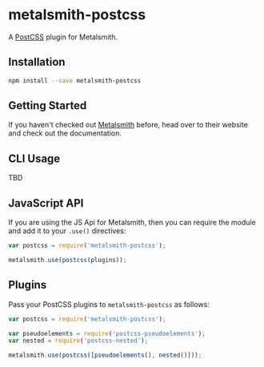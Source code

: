 metalsmith-postcss
===============

A [PostCSS](https://github.com/postcss/postcss) plugin for Metalsmith.

## Installation

```sh
npm install --save metalsmith-postcss
```

## Getting Started

If you haven't checked out [Metalsmith](http://metalsmith.io/) before, head over to their website and check out the
documentation.

## CLI Usage

TBD

## JavaScript API

If you are using the JS Api for Metalsmith, then you can require the module and add it to your
`.use()` directives:

```js
var postcss = require('metalsmith-postcss');

metalsmith.use(postcss(plugins));
```

## Plugins

Pass your PostCSS plugins to `metalsmith-postcss` as follows:

```js
var postcss = require('metalsmith-postcss');

var pseudoelements = require('postcss-pseudoelements');
var nested = require('postcss-nested');

metalsmith.use(postcss([pseudoelements(), nested()]));
```
